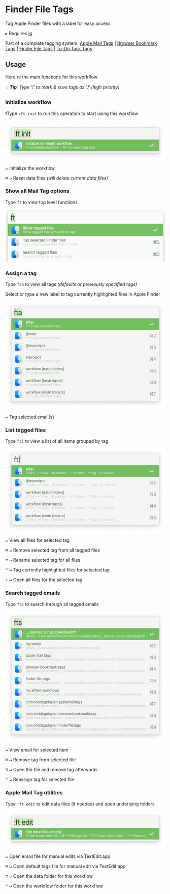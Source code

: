 # Finder File Tags

Tag Apple Finder files with a label for easy access

▸  Requires [jq](https://formulae.brew.sh/formula/jq)

Part of a complete tagging system:  [Apple Mail Tags](https://github.com/modrocko/apple-mail-tags-alfred-workflow) | [Browser Bookmark Tags](https://github.com/modrocko/browser-bookmark-tags-alfred-workflow) | [Finder File Tags](https://github.com/modrocko/finder-file-tags-alfred-workflow) | [To-Do Task Tags](https://github.com/modrocko/todo-task-tags-alfred-workflow)

## Usage

Here're the main functions for this workflow

*💡 **Tip**: Type '!' to mark & save tags as '❗' (high priority)*  

### Initialize workflow

❗Type `:ft init` to run this operation to start using this workflow

![](assets/ft-init.png)     

<kbd>↵</kbd> Initialize the workflow

<kbd>⌘</kbd> <kbd>↵</kbd> Reset data files *(will delete current data files)* 

### Show all Mail Tag options

Type `ft` to view top level functions

![](assets/ft.png )  

### Assign a tag

Type `fta` to view all tags *(defaults or previously specified tags)*

Select or type a new label to tag currently highlighted files in Apple Finder

![](assets/fta.png) 

<kbd>↵</kbd> Tag selected email(s)

### List tagged files

Type `ftl` to view a list of all items grouped by tag

![image-20250418151731547](assets/ftl.png) 

<kbd>↵</kbd>  View all files for selected tag

<kbd>⌘</kbd> <kbd>↵</kbd> Remove selected tag from all tagged files

<kbd>⌥</kbd> <kbd>↵</kbd> Rename selected tag for all files

<kbd>⌃</kbd> <kbd>↵</kbd> Tag currently highlighted files for selected tag

<kbd>⇧</kbd> <kbd>↵</kbd> Open all files for the selected tag

### Search tagged emails

Type `fts` to search through all tagged emails

![image-20250418151831159](assets/fts.png) 

<kbd>↵</kbd>  View email for selected item

<kbd>⌘</kbd> <kbd>↵</kbd> Remove tag from selected file

<kbd>⌥</kbd> <kbd>↵</kbd> Open the file and remove tag afterwards

<kbd>⌃</kbd> <kbd>↵</kbd> Reassign tag for selected file

### Apple Mail Tag utilities

Type `:ft edit` to edit data files (if needed) and open underlying folders

![image-20250418152153843](assets/ft-edit.png) 

<kbd>↵</kbd>  Open email file for manual edits via TextEdit.app

<kbd>⌘</kbd> <kbd>↵</kbd> Open default tags file for manual edit via TextEdit.app

<kbd>⌥</kbd> <kbd>↵</kbd> Open the data folder for this workflow

<kbd>⌃</kbd> <kbd>↵</kbd> Open the workflow folder for this workflow
